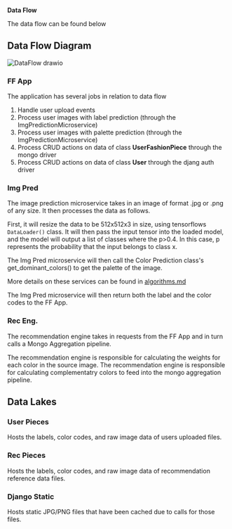 **Data Flow**

The data flow can be found below

## Data Flow Diagram
![DataFlow drawio](https://user-images.githubusercontent.com/47365682/202894408-38c5d8c6-1a2b-40b2-8649-4d21369a8d84.png)

### FF App
The application has several jobs in relation to data flow
1. Handle user upload events
2. Process user images with label prediction (through the ImgPredictionMicroservice) 
3. Process user images with palette prediction (through the ImgPredictionMicroservice)
4. Process CRUD actions on data of class **UserFashionPiece** through the mongo driver
5. Process CRUD actions on data of class **User** through the djang auth driver

### Img Pred
The image prediction microservice takes in an image of format .jpg or .png of any size. It then processes the data as follows.

First, it will resize the data to be 512x512x3 in size, using tensorflows `DataLoader()` class. It will then pass the input tensor into the loaded model, and the model will output a list of classes where the p>0.4. In this case, p represents the probability that the input belongs to class x.

The Img Pred microservice will then call the Color Prediction class's get_dominant_colors() to get the palette of the image.

More details on these services can be found in [algorithms.md](algorithms.md)

The Img Pred microservice will then return both the label and the color codes to the FF App.

### Rec Eng.
The recommendation engine takes in requests from the FF App and in turn calls a Mongo Aggregation pipeline.

The recommendation engine is responsible for calculating the weights for each color in the source image.
The recommendation engine is responsible for calculating complementatry colors to feed into the mongo aggregation pipeline.

## Data Lakes
### User Pieces
Hosts the labels, color codes, and raw image data of users uploaded files.
### Rec Pieces
Hosts the labels, color codes, and raw image data of recommendation reference data files.
### Django Static
Hosts static JPG/PNG files that have been cached due to calls for those files.
